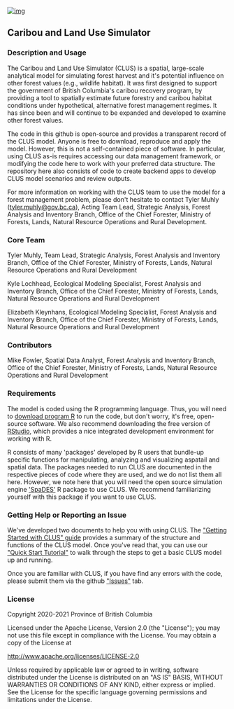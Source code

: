[![img](https://img.shields.io/badge/Lifecycle-Experimental-339999)](https://github.com/bcgov/repomountie/blob/master/doc/lifecycle-badges.md)
## Caribou and Land Use Simulator
### Description and Usage
The Caribou and Land Use Simulator (CLUS) is a spatial, large-scale analytical model for simulating forest harvest and it's potential influence on other forest values (e.g., wildlife habitat). It was first designed to support the government of British Columbia's caribou recovery program, by providing a tool to spatially estimate future forestry and caribou habitat conditions under hypothetical, alternative forest management regimes. It has since been and will continue to be expanded and developed to examine other forest values. 

The code in this github is open-source and provides a transparent record of the CLUS model. Anyone is free to download, reproduce and apply the model. However, this is not a self-contained piece of software. In particular, using CLUS as-is requires accessing our data management framework, or modifying the code here to work with your preferred data structure. The repository here also consists of code to create backend apps to develop CLUS model scenarios and review outputs. 

For more information on working with the CLUS team to use the model for a forest management problem, please don't hesitate to contact Tyler Muhly (tyler.muhly@gov.bc.ca), Acting Team Lead, Strategic Analysis, Forest Analysis and Inventory Branch, Office of the Chief Forester, Ministry of Forests, Lands, Natural Resource Operations and Rural Development.  

### Core Team
Tyler Muhly, Team Lead, Strategic Analysis, Forest Analysis and Inventory Branch, Office of the Chief Forester, Ministry of Forests, Lands, Natural Resource Operations and Rural Development

Kyle Lochhead, Ecological Modeling Specialist, Forest Analysis and Inventory Branch, Office of the Chief Forester, Ministry of Forests, Lands, Natural Resource Operations and Rural Development

Elizabeth Kleynhans, Ecological Modeling Specialist, Forest Analysis and Inventory Branch, Office of the Chief Forester, Ministry of Forests, Lands, Natural Resource Operations and Rural Development

### Contributors
Mike Fowler, Spatial Data Analyst, Forest Analysis and Inventory Branch, Office of the Chief Forester, Ministry of Forests, Lands, Natural Resource Operations and Rural Development

### Requirements
The model is coded using the R programming language. Thus, you will need to [download program R](https://cran.r-project.org/bin/windows/base/) to run the code, but don't worry, it's free, open-source software. We also recommend downloading the free version of [RStudio](https://rstudio.com/products/rstudio/download/), which provides a nice integrated development environment for working with R. 

R consists of many 'packages' developed by R users that bundle-up specific functions for manipulating, analyzing and visualizing aspatail and spatial data. The packages needed to run CLUS are documented in the respective pieces of code where they are used, and we do not list them all here. However, we note here that you will need the open source simulation engine ['SpaDES'](https://spades.predictiveecology.org/) R package to use CLUS. We recommend familiarizing yourself with this package if you want to use CLUS.

### Getting Help or Reporting an Issue
We've developed two documents to help you with using CLUS. The ["Getting Started with CLUS" guide](https://github.com/bcgov/clus/blob/master/documentation/getting_started_with_clus.md) provides a summary of the structure and functions of the CLUS model. Once you've read that, you can use our ["Quick Start Tutorial"](https://github.com/bcgov/clus/blob/master/documentation/clus_quick_start_tutorial.md) to walk through the steps to get a basic CLUS model up and running. 

Once you are familiar with CLUS, if you have find any errors with the code, please submit them via the github  ["Issues"](https://github.com/bcgov/clus/issues) tab.

### License
Copyright 2020-2021 Province of British Columbia

Licensed under the Apache License, Version 2.0 (the "License");
you may not use this file except in compliance with the License.
You may obtain a copy of the License at 

   http://www.apache.org/licenses/LICENSE-2.0

Unless required by applicable law or agreed to in writing, software
distributed under the License is distributed on an "AS IS" BASIS,
WITHOUT WARRANTIES OR CONDITIONS OF ANY KIND, either express or implied.
See the License for the specific language governing permissions and
limitations under the License.
